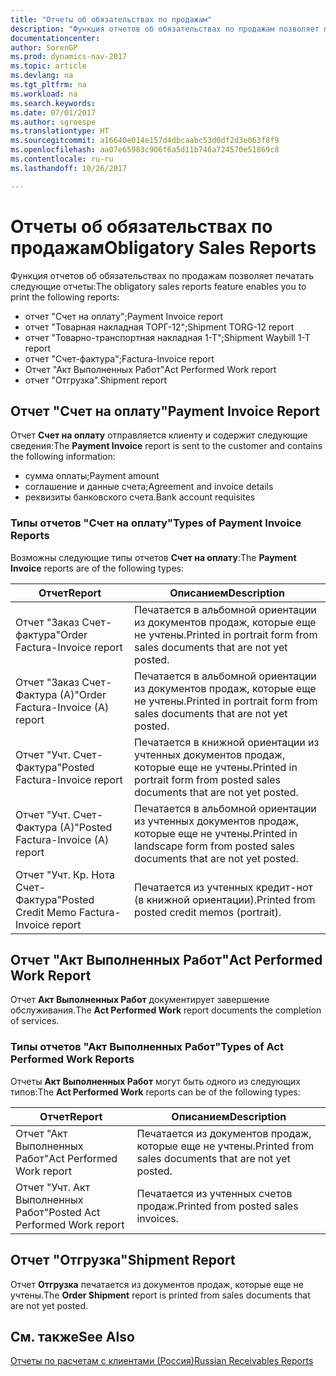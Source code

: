 ```yaml
---
title: "Отчеты об обязательствах по продажам"
description: "Функция отчетов об обязательствах по продажам позволяет печатать несколько отчетов"
documentationcenter: 
author: SorenGP
ms.prod: dynamics-nav-2017
ms.topic: article
ms.devlang: na
ms.tgt_pltfrm: na
ms.workload: na
ms.search.keywords: 
ms.date: 07/01/2017
ms.author: sgroespe
ms.translationtype: HT
ms.sourcegitcommit: a16640e014e157d4dbcaabc53d0df2d3e063f8f9
ms.openlocfilehash: aa07e65983c906f6a5d11b746a724570e51869c8
ms.contentlocale: ru-ru
ms.lasthandoff: 10/26/2017

---
```

# <a name="obligatory-sales-reports"></a><span data-ttu-id="c121e-103">Отчеты об обязательствах по продажам</span><span class="sxs-lookup"><span data-stu-id="c121e-103">Obligatory Sales Reports</span></span>
<span data-ttu-id="c121e-104">Функция отчетов об обязательствах по продажам позволяет печатать следующие отчеты:</span><span class="sxs-lookup"><span data-stu-id="c121e-104">The obligatory sales reports feature enables you to print the following reports:</span></span>  

- <span data-ttu-id="c121e-105">отчет "Счет на оплату";</span><span class="sxs-lookup"><span data-stu-id="c121e-105">Payment Invoice report</span></span>  
- <span data-ttu-id="c121e-106">отчет "Товарная накладная ТОРГ-12";</span><span class="sxs-lookup"><span data-stu-id="c121e-106">Shipment TORG-12 report</span></span>  
- <span data-ttu-id="c121e-107">отчет "Товарно-транспортная накладная 1-Т";</span><span class="sxs-lookup"><span data-stu-id="c121e-107">Shipment Waybill 1-T report</span></span>  
- <span data-ttu-id="c121e-108">отчет "Счет-фактура";</span><span class="sxs-lookup"><span data-stu-id="c121e-108">Factura-Invoice report</span></span>  
- <span data-ttu-id="c121e-109">Отчет "Акт Выполненных Работ"</span><span class="sxs-lookup"><span data-stu-id="c121e-109">Act Performed Work report</span></span>  
- <span data-ttu-id="c121e-110">отчет "Отгрузка".</span><span class="sxs-lookup"><span data-stu-id="c121e-110">Shipment report</span></span>  

## <a name="payment-invoice-report"></a><span data-ttu-id="c121e-111">Отчет "Счет на оплату"</span><span class="sxs-lookup"><span data-stu-id="c121e-111">Payment Invoice Report</span></span>  
<span data-ttu-id="c121e-112">Отчет **Счет на оплату** отправляется клиенту и содержит следующие сведения:</span><span class="sxs-lookup"><span data-stu-id="c121e-112">The **Payment Invoice** report is sent to the customer and contains the following information:</span></span>  

- <span data-ttu-id="c121e-113">сумма оплаты;</span><span class="sxs-lookup"><span data-stu-id="c121e-113">Payment amount</span></span>  
- <span data-ttu-id="c121e-114">соглашение и данные счета;</span><span class="sxs-lookup"><span data-stu-id="c121e-114">Agreement and invoice details</span></span>  
- <span data-ttu-id="c121e-115">реквизиты банковского счета.</span><span class="sxs-lookup"><span data-stu-id="c121e-115">Bank account requisites</span></span>  

### <a name="types-of-payment-invoice-reports"></a><span data-ttu-id="c121e-116">Типы отчетов "Счет на оплату"</span><span class="sxs-lookup"><span data-stu-id="c121e-116">Types of Payment Invoice Reports</span></span>  
<span data-ttu-id="c121e-117">Возможны следующие типы отчетов **Счет на оплату**:</span><span class="sxs-lookup"><span data-stu-id="c121e-117">The **Payment Invoice** reports are of the following types:</span></span>  

|<span data-ttu-id="c121e-118">Отчет</span><span class="sxs-lookup"><span data-stu-id="c121e-118">Report</span></span>|<span data-ttu-id="c121e-119">Описанием</span><span class="sxs-lookup"><span data-stu-id="c121e-119">Description</span></span>|  
|---------------|-----------------|  
|<span data-ttu-id="c121e-120">Отчет "Заказ Счет-фактура"</span><span class="sxs-lookup"><span data-stu-id="c121e-120">Order Factura-Invoice report</span></span>|<span data-ttu-id="c121e-121">Печатается в альбомной ориентации из документов продаж, которые еще не учтены.</span><span class="sxs-lookup"><span data-stu-id="c121e-121">Printed in portrait form from sales documents that are not yet posted.</span></span>|  
|<span data-ttu-id="c121e-122">Отчет "Заказ Счет-Фактура (А)"</span><span class="sxs-lookup"><span data-stu-id="c121e-122">Order Factura-Invoice (A) report</span></span>|<span data-ttu-id="c121e-123">Печатается в альбомной ориентации из документов продаж, которые еще не учтены.</span><span class="sxs-lookup"><span data-stu-id="c121e-123">Printed in portrait form from sales documents that are not yet posted.</span></span>|  
|<span data-ttu-id="c121e-124">Отчет "Учт. Счет-Фактура"</span><span class="sxs-lookup"><span data-stu-id="c121e-124">Posted Factura-Invoice report</span></span>|<span data-ttu-id="c121e-125">Печатается в книжной ориентации из учтенных документов продаж, которые еще не учтены.</span><span class="sxs-lookup"><span data-stu-id="c121e-125">Printed in portrait form from posted sales documents that are not yet posted.</span></span>|  
|<span data-ttu-id="c121e-126">Отчет "Учт. Счет-Фактура (А)"</span><span class="sxs-lookup"><span data-stu-id="c121e-126">Posted Factura-Invoice (A) report</span></span>|<span data-ttu-id="c121e-127">Печатается в альбомной ориентации из учтенных документов продаж, которые еще не учтены.</span><span class="sxs-lookup"><span data-stu-id="c121e-127">Printed in landscape form from posted sales documents that are not yet posted.</span></span>|  
|<span data-ttu-id="c121e-128">Отчет "Учт. Кр. Нота Счет-Фактура"</span><span class="sxs-lookup"><span data-stu-id="c121e-128">Posted Credit Memo Factura-Invoice report</span></span>|<span data-ttu-id="c121e-129">Печатается из учтенных кредит-нот (в книжной ориентации).</span><span class="sxs-lookup"><span data-stu-id="c121e-129">Printed from posted credit memos (portrait).</span></span>|  

## <a name="act-performed-work-report"></a><span data-ttu-id="c121e-130">Отчет "Акт Выполненных Работ"</span><span class="sxs-lookup"><span data-stu-id="c121e-130">Act Performed Work Report</span></span>  
<span data-ttu-id="c121e-131">Отчет **Акт Выполненных Работ** документирует завершение обслуживания.</span><span class="sxs-lookup"><span data-stu-id="c121e-131">The **Act Performed Work** report documents the completion of services.</span></span>  

### <a name="types-of-act-performed-work-reports"></a><span data-ttu-id="c121e-132">Типы отчетов "Акт Выполненных Работ"</span><span class="sxs-lookup"><span data-stu-id="c121e-132">Types of Act Performed Work Reports</span></span>  
<span data-ttu-id="c121e-133">Отчеты **Акт Выполненных Работ** могут быть одного из следующих типов:</span><span class="sxs-lookup"><span data-stu-id="c121e-133">The **Act Performed Work** reports can be of the following types:</span></span>  

|<span data-ttu-id="c121e-134">Отчет</span><span class="sxs-lookup"><span data-stu-id="c121e-134">Report</span></span>|<span data-ttu-id="c121e-135">Описанием</span><span class="sxs-lookup"><span data-stu-id="c121e-135">Description</span></span>|  
|------------|-----------------|  
|<span data-ttu-id="c121e-136">Отчет "Акт Выполненных Работ"</span><span class="sxs-lookup"><span data-stu-id="c121e-136">Act Performed Work report</span></span>|<span data-ttu-id="c121e-137">Печатается из документов продаж, которые еще не учтены.</span><span class="sxs-lookup"><span data-stu-id="c121e-137">Printed from sales documents that are not yet posted.</span></span>|  
|<span data-ttu-id="c121e-138">Отчет "Учт. Акт Выполненных Работ"</span><span class="sxs-lookup"><span data-stu-id="c121e-138">Posted Act Performed Work report</span></span>|<span data-ttu-id="c121e-139">Печатается из учтенных счетов продаж.</span><span class="sxs-lookup"><span data-stu-id="c121e-139">Printed from posted sales invoices.</span></span>|  

## <a name="shipment-report"></a><span data-ttu-id="c121e-140">Отчет "Отгрузка"</span><span class="sxs-lookup"><span data-stu-id="c121e-140">Shipment Report</span></span>  
<span data-ttu-id="c121e-141">Отчет **Отгрузка** печатается из документов продаж, которые еще не учтены.</span><span class="sxs-lookup"><span data-stu-id="c121e-141">The **Order Shipment** report is printed from sales documents that are not yet posted.</span></span>  

## <a name="see-also"></a><span data-ttu-id="c121e-142">См. также</span><span class="sxs-lookup"><span data-stu-id="c121e-142">See Also</span></span>  
 [<span data-ttu-id="c121e-143">Отчеты по расчетам с клиентами (Россия)</span><span class="sxs-lookup"><span data-stu-id="c121e-143">Russian Receivables Reports</span></span>](russian-receivables-reports.md)

